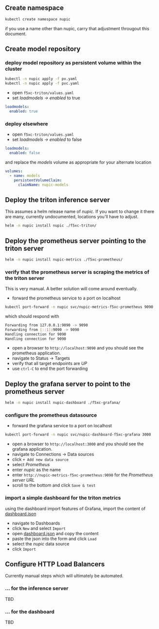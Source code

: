 
## Create namespace
```bash
kubectl create namespace nupic
```
if you use a name other than nupic, carry that adjustment througout this document.

## Create model repository
### deploy model repository as persistent volume within the cluster
```bash
kubectl -n nupic apply -f pv.yaml
kubectl -n nupic apply -f pvc.yaml
```
- open `f5xc-triton/values.yaml`
- set *loadmodels -> enabled* to true
```yaml
loadmodels:
  enabled: true
```
### deploy elsewhere 
- open `f5xc-triton/values.yaml`
- set *loadmodels -> enabled* to false
```yaml
loadmodels:
  enabled: false
```
and replace the *models* volume as appropriate for your alternate location 
```yaml
volumes: 
  - name: models
    persistentVolumeClaim:
      claimName: nupic-models
```


## Deploy the triton inference server
This assumes a helm release name of *nupic*. If you want to change it there are many, currently undocumented, locations you'll have to adjust.
```bash
helm -n nupic install nupic ./f5xc-triton/
```


## Deploy the prometheus server pointing to the triton server

```bash
helm -n nupic install nupic-metrics ./f5xc-prometheus/
```
### verify that the prometheus server is scraping the metrics of the triton server
This is very manual. A better solution will come around eventually.
- forward the prometheus service to a port on localhost
```bash
kubectl port-forward -n nupic svc/nupic-metrics-f5xc-prometheus 9090
```
which should respond with 
```bash
Forwarding from 127.0.0.1:9090 -> 9090
Forwarding from [::1]:9090 -> 9090
Handling connection for 9090
Handling connection for 9090
```
- open a browser to `http://localhost:9090` and you should see the prometheus application.
- navigate to Status -> Targets
- verify that all target endpoints are *UP*
- use `ctrl-C` to end the port forwarding


## Deploy the grafana server to point to the prometheus server

```bash
helm -n nupic install nupic-dashboard ./f5xc-grafana/
```

### configure the prometheus datasource 

- forward the grafana service to a port on localhost
```bash
kubectl port-forward -n nupic svc/nupic-dashboard-f5xc-grafana 3000
```
- open a browser to `http://localhost:3000` and you should see the grafana application.
- navigate to Connections -> Data sources
- click `+ Add new data source`
- select *Prometheus*
- enter *nupic* as the name
- enter `http://nupic-metrics-f5xc-prometheus:9090` for the *Prometheus server URL*
- scroll to the bottom and click `Save & test`

### import a simple dashboard for the triton metrics

using the dashboard import features of Grafana, import the content of [dashboard.json](./dashboard.json)
- navigate to Dashboards
- click `New` and select `Import`
- open [dashboard.json](./dashboard.json) and copy the content
- paste the json into the form and click `Load`
- select the *nupic* data source 
- click `Import`

## Configure HTTP Load Balancers
Currently manual steps which will ultimately be automated.
### ... for the inference server
TBD
### ... for the dashboard
TBD
